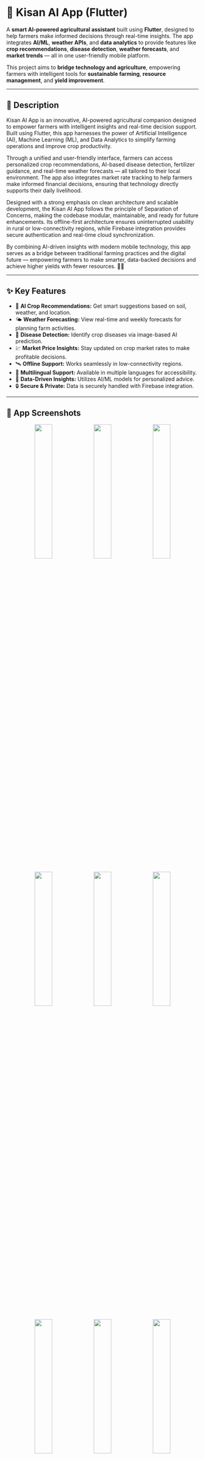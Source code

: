 
# 🌾 Kisan AI App (Flutter)

A **smart AI-powered agricultural assistant** built using **Flutter**, designed to help farmers make informed decisions through real-time insights. The app integrates **AI/ML**, **weather APIs**, and **data analytics** to provide features like **crop recommendations**, **disease detection**, **weather forecasts**, and **market trends** — all in one user-friendly mobile platform.

This project aims to **bridge technology and agriculture**, empowering farmers with intelligent tools for **sustainable farming**, **resource management**, and **yield improvement**.

---
## 🌟 Description

Kisan AI App is an innovative, AI-powered agricultural companion designed to empower farmers with intelligent insights and real-time decision support. Built using Flutter, this app harnesses the power of Artificial Intelligence (AI), Machine Learning (ML), and Data Analytics to simplify farming operations and improve crop productivity.

Through a unified and user-friendly interface, farmers can access personalized crop recommendations, AI-based disease detection, fertilizer guidance, and real-time weather forecasts — all tailored to their local environment. The app also integrates market rate tracking to help farmers make informed financial decisions, ensuring that technology directly supports their daily livelihood.

Designed with a strong emphasis on clean architecture and scalable development, the Kisan AI App follows the principle of Separation of Concerns, making the codebase modular, maintainable, and ready for future enhancements. Its offline-first architecture ensures uninterrupted usability in rural or low-connectivity regions, while Firebase integration provides secure authentication and real-time cloud synchronization.

By combining AI-driven insights with modern mobile technology, this app serves as a bridge between traditional farming practices and the digital future — empowering farmers to make smarter, data-backed decisions and achieve higher yields with fewer resources. 🌾📱

---

## ✨ Key Features

- 🌾 **AI Crop Recommendations:** Get smart suggestions based on soil, weather, and location.
- 🌤️ **Weather Forecasting:** View real-time and weekly forecasts for planning farm activities.
- 🦠 **Disease Detection:** Identify crop diseases via image-based AI prediction.
- 💹 **Market Price Insights:** Stay updated on crop market rates to make profitable decisions.
- 🛰️ **Offline Support:** Works seamlessly in low-connectivity regions.
- 💬 **Multilingual Support:** Available in multiple languages for accessibility.
- 🧠 **Data-Driven Insights:** Utilizes AI/ML models for personalized advice.
- 🔒 **Secure & Private:** Data is securely handled with Firebase integration.

---

## 📱 App Screenshots

<p align="center">
  <img src="https://raw.githubusercontent.com/NoorMustafa4556/Kisan-Ai-App-Flutter/main/assets/images/1.png" width="30%"/>
  <img src="https://raw.githubusercontent.com/NoorMustafa4556/Kisan-Ai-App-Flutter/main/assets/images/2.png" width="30%"/>
  <img src="https://raw.githubusercontent.com/NoorMustafa4556/Kisan-Ai-App-Flutter/main/assets/images/3.png" width="30%"/>
  <img src="https://raw.githubusercontent.com/NoorMustafa4556/Kisan-Ai-App-Flutter/main/assets/images/4.png" width="30%"/>
  <img src="https://raw.githubusercontent.com/NoorMustafa4556/Kisan-Ai-App-Flutter/main/assets/images/5.png" width="30%"/>
  <img src="https://raw.githubusercontent.com/NoorMustafa4556/Kisan-Ai-App-Flutter/main/assets/images/6.png" width="30%"/>
  <img src="https://raw.githubusercontent.com/NoorMustafa4556/Kisan-Ai-App-Flutter/main/assets/images/7.png" width="30%"/>
  <img src="https://raw.githubusercontent.com/NoorMustafa4556/Kisan-Ai-App-Flutter/main/assets/images/8.png" width="30%"/>
  <img src="https://raw.githubusercontent.com/NoorMustafa4556/Kisan-Ai-App-Flutter/main/assets/images/9.png" width="30%"/>
  <img src="https://raw.githubusercontent.com/NoorMustafa4556/Kisan-Ai-App-Flutter/main/assets/images/10.png" width="30%"/>
  <img src="https://raw.githubusercontent.com/NoorMustafa4556/Kisan-Ai-App-Flutter/main/assets/images/11.png" width="30%"/>
  <img src="https://raw.githubusercontent.com/NoorMustafa4556/Kisan-Ai-App-Flutter/main/assets/images/12.png" width="30%"/>
  <img src="https://raw.githubusercontent.com/NoorMustafa4556/Kisan-Ai-App-Flutter/main/assets/images/13.png" width="30%"/>
  <img src="https://raw.githubusercontent.com/NoorMustafa4556/Kisan-Ai-App-Flutter/main/assets/images/14.png" width="30%"/>
  <img src="https://raw.githubusercontent.com/NoorMustafa4556/Kisan-Ai-App-Flutter/main/assets/images/15.png" width="30%"/>
  <img src="https://raw.githubusercontent.com/NoorMustafa4556/Kisan-Ai-App-Flutter/main/assets/images/16.png" width="30%"/>
  <img src="https://raw.githubusercontent.com/NoorMustafa4556/Kisan-Ai-App-Flutter/main/assets/images/17.png" width="30%"/>
  <img src="https://raw.githubusercontent.com/NoorMustafa4556/Kisan-Ai-App-Flutter/main/assets/images/18.png" width="30%"/>
  <img src="https://raw.githubusercontent.com/NoorMustafa4556/Kisan-Ai-App-Flutter/main/assets/images/19.png" width="30%"/>
  <img src="https://raw.githubusercontent.com/NoorMustafa4556/Kisan-Ai-App-Flutter/main/assets/images/20.png" width="30%"/>
  <img src="https://raw.githubusercontent.com/NoorMustafa4556/Kisan-Ai-App-Flutter/main/assets/images/21.png" width="30%"/>
  <img src="https://raw.githubusercontent.com/NoorMustafa4556/Kisan-Ai-App-Flutter/main/assets/images/22.png" width="30%"/>
  <img src="https://raw.githubusercontent.com/NoorMustafa4556/Kisan-Ai-App-Flutter/main/assets/images/23.png" width="30%"/>
  <img src="https://raw.githubusercontent.com/NoorMustafa4556/Kisan-Ai-App-Flutter/main/assets/images/24.png" width="30%"/>
  <img src="https://raw.githubusercontent.com/NoorMustafa4556/Kisan-Ai-App-Flutter/main/assets/images/25.png" width="30%"/>
  <img src="https://raw.githubusercontent.com/NoorMustafa4556/Kisan-Ai-App-Flutter/main/assets/images/26.png" width="30%"/>
  <img src="https://raw.githubusercontent.com/NoorMustafa4556/Kisan-Ai-App-Flutter/main/assets/images/27.png" width="30%"/>
  <img src="https://raw.githubusercontent.com/NoorMustafa4556/Kisan-Ai-App-Flutter/main/assets/images/28.png" width="30%"/>
  <img src="https://raw.githubusercontent.com/NoorMustafa4556/Kisan-Ai-App-Flutter/main/assets/images/29.png" width="30%"/>
  <img src="https://raw.githubusercontent.com/NoorMustafa4556/Kisan-Ai-App-Flutter/main/assets/images/30.png" width="30%"/>
</p>

---



## 🛠️ Tech Stack

| Area | Technology |
|------|-------------|
| **Framework** | Flutter |
| **Language** | Dart |
| **Backend** | Firebase / Node.js (if applicable) |
| **AI/ML** | TensorFlow Lite / Python-trained Models |
| **APIs** | OpenWeatherMap, Agri APIs, Google ML Kit |
| **Database** | Firestore / SQLite |
| **State Management** | Provider |
| **Design** | Material Design 3, Responsive UI |

---

## 🚀 Getting Started

Follow these steps to run the project locally.

### Prerequisites
- Flutter SDK installed → [Install Flutter](https://docs.flutter.dev/get-started/install)
- VS Code / Android Studio
- Emulator or physical Android device

### Setup Steps


## Clone this repository
```bash
git clone https://github.com/NoorMustafa4556/Kisan-Ai-App-Flutter.git
```
## Navigate into project folder
```bash
cd Kisan-Ai-App-Flutter
```

## Get dependencies
```bash
flutter pub get
```
## Run the app
```bash
flutter run
```
##  📁 Folder Structure
```bash
lib/
├── Models/
│ └── UserModel.dart
│
├── Providers/
│ ├── AuthProvider.dart
│ └── ThemeProvider.dart
│
├── Screens/
│ ├── Auth/
│ │ ├── LoginScreen.dart
│ │ └── SignUpScreen.dart
│ ├── Chat/
│ ├── ContactUsScreen.dart
│ ├── CropDiseaseDetectionScreen.dart
│ ├── CropYieldPredictor.dart
│ ├── FertilizerRecommendationScreen.dart
│ ├── HomeScreen.dart
│ ├── MarketPriceScreen.dart
│ ├── SettingsScreen.dart
│ ├── SplashScreen.dart
│ ├── ThemeSelectionScreen.dart
│ └── WeatherScreen.dart
│
├── Services/
│ ├── Auth/
│ │ └── AuthService.dart
│
├── Utils/
│ ├── AppConstants.dart
│ ├── AppStyles.dart
│ └── ChatLanguages.dart
│
├── firebase_options.dart
└── main.dart
```
# 👋🏻 Hi, I'm Noor Mustafa

A passionate and results-driven *Flutter Developer* from *Bahawalpur, Pakistan, specializing in building elegant, scalable, and high-performance cross-platform mobile applications using **Flutter* and *Dart*.

With a strong understanding of *UI/UX principles, **state management, and **API integration*, I aim to deliver apps that are not only functional but also user-centric and visually compelling. My development approach emphasizes clean code, reusability, and performance.

---

## 🚀 What I Do

- 🧑🏻💻 *Flutter App Development* – I build cross-platform apps for Android, iOS, and the web using Flutter.
- 🔗 *API Integration* – I connect apps to powerful RESTful APIs and third-party services.
- 🎨 *UI/UX Design* – I craft responsive and animated interfaces that elevate the user experience.
- 🔐 *Authentication & Firebase* – I implement secure login systems and integrate Firebase services.
- ⚙ *State Management* – I use Provider, setState, and Riverpod (in-progress) for scalable app architecture.
- 🧠 *Clean Architecture* – I follow MVVM and MVC patterns for maintainable code.

---


## 🌟 Projects I'm Proud Of

- 🌤 **[Live Weather Check App](https://github.com/NoorMustafa4556/Live-Weather-Check-App)** – Real-time weather forecast using OpenWeatherMap API  
- 🤖 **[AI Chatbot (Gemini)](https://github.com/NoorMustafa4556/Ai-ChatBot)** – Conversational AI chatbot powered by Google’s Gemini  

- 🍔 **[Recipe App](https://github.com/NoorMustafa4556/Recipe-App)** – Discover recipes with images, categories, and step-by-step instructions  

- 📚 **[Palindrome Checker](https://github.com/NoorMustafa4556/Palindrome-Checker-App)** – A Theory of Automata-based project to identify palindromic strings  

> 🎯 Check out all my repositories on [github.com/NoorMustafa4556](https://github.com/NoorMustafa4556?tab=repositories)

---

## 🛠 Tech Stack & Tools

| Area                | Tools/Technologies |
|---------------------|--------------------|
| *Languages*       | Dart, JavaScript, Python (basic) |
| *Mobile Framework*| Flutter            |
| *Backend/Cloud*   | Firebase (Auth, Realtime DB, Storage), Django, Flask |
| *Frontend (Web)*  | React.js (basic), HTML, CSS, Bootstrap |
| *State Management*| Provider, setState, Riverpod (learning) |
| *API & Storage*   | REST APIs, HTTP, Shared Preferences, SQLite |
| *Design*          | Material, Cupertino, Lottie Animations, Gradient UI |
| *Version Control* | Git, GitHub        |
| *Tools*           | Android Studio, VS Code, Postman, Figma (basic) |

---

## 🧰 Tech Toolbox

<p align="left">
  <img src="https://img.shields.io/badge/Dart-0175C2?style=for-the-badge&logo=dart&logoColor=white"/>
  <img src="https://img.shields.io/badge/Flutter-02569B?style=for-the-badge&logo=flutter&logoColor=white"/>
  <img src="https://img.shields.io/badge/Firebase-FFCA28?style=for-the-badge&logo=firebase&logoColor=black"/>
  <img src="https://img.shields.io/badge/Python-3776AB?style=for-the-badge&logo=python&logoColor=white"/>
  <img src="https://img.shields.io/badge/Django-092E20?style=for-the-badge&logo=django&logoColor=white"/>
  <img src="https://img.shields.io/badge/React-20232A?style=for-the-badge&logo=react&logoColor=61DAFB"/>
  <img src="https://img.shields.io/badge/Postman-FF6C37?style=for-the-badge&logo=postman&logoColor=white"/>
  <img src="https://img.shields.io/badge/GitHub-181717?style=for-the-badge&logo=github&logoColor=white"/>
</p>

---

## 📈 Current Focus

- 💡 Enhancing Flutter animations and transitions
- 🤖 Implementing AI-based logic with Google Gemini API
- 📲 Building portfolio-level applications using full-stack Django & Flutter

---

## 📫 Let's Connect!

<p align="left">
  <a href="https://x.com/NoorMustafa4556" target="blank">
    <img src="https://raw.githubusercontent.com/rahuldkjain/github-profile-readme-generator/master/src/images/icons/Social/twitter.svg" alt="X / Twitter" height="30" width="40" />
  </a>
  <a href="https://www.linkedin.com/in/noormustafa4556/" target="blank">
    <img src="https://raw.githubusercontent.com/rahuldkjain/github-profile-readme-generator/master/src/images/icons/Social/linked-in-alt.svg" alt="LinkedIn" height="30" width="40" />
  </a>
  <a href="https://www.facebook.com/NoorMustafa4556" target="blank">
    <img src="https://raw.githubusercontent.com/rahuldkjain/github-profile-readme-generator/master/src/images/icons/Social/facebook.svg" alt="Facebook" height="30" width="40" />
  </a>
  <a href="https://instagram.com/noormustafa4556" target="blank">
    <img src="https://raw.githubusercontent.com/rahuldkjain/github-profile-readme-generator/master/src/images/icons/Social/instagram.svg" alt="Instagram" height="30" width="40" />
  </a>
  <a href="https://wa.me/923087655076" target="blank">
    <img src="https://raw.githubusercontent.com/rahuldkjain/github-profile-readme-generator/master/src/images/icons/Social/whatsapp.svg" alt="WhatsApp" height="30" width="40" />
  </a>
  <a href="https://www.tiktok.com/@noormustafa4556" target="blank">
    <img src="https://cdn-icons-png.flaticon.com/512/3046/3046122.png" alt="TikTok" height="30" width="30" />
  </a>
</p>

- 📍 *Location:* Bahawalpur, Punjab, Pakistan

---

> “Learning never stops. Every app I build makes me a better developer — one widget at a time.”

---
=======
# kisan_ai

A new Flutter project.

## Getting Started

This project is a starting point for a Flutter application.

A few resources to get you started if this is your first Flutter project:

- [Lab: Write your first Flutter app](https://docs.flutter.dev/get-started/codelab)
- [Cookbook: Useful Flutter samples](https://docs.flutter.dev/cookbook)

For help getting started with Flutter development, view the
[online documentation](https://docs.flutter.dev/), which offers tutorials,
samples, guidance on mobile development, and a full API reference.
>>>>>>> b11e7d7 (first commit)
